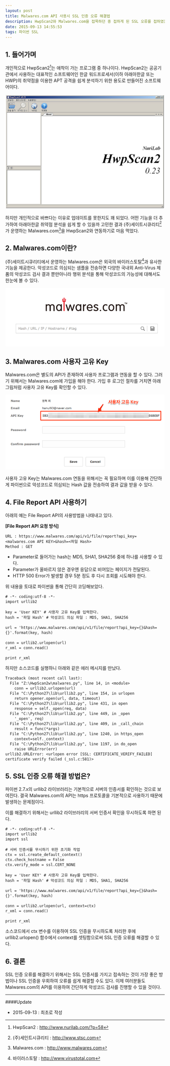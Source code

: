 ```yaml
---
layout: post
title: Malwares.com API 사용시 SSL 인증 오류 해결법
description: HwpScan2와 Malwares.com을 접목하던 중 접하게 된 SSL 오류를 접하였는데, 동일한 유형의 SSL 오류를 해결하기 위한 방법을 소개한다.
date: 2015-09-13 14:55:53  
tags: 파이썬 SSL
---
```

  
## 1. 들어가며

개인적으로 HwpScan2[^1]는 애착이 가는 프로그램 중 하나이다. HwpScan2는 공공기관에서 사용하는 대표적인 소프트웨어인 한글 워드프로세서(이하 아래아한글 또는 HWP)의 취약점을 이용한 APT 공격을 쉽게 분석하기 위한 용도로 만들어진 소프트웨어이다.

![](/images/2015/malwares_api/13686479753_7de7116b18_z.jpg)

하지만 개인적으로 바쁘다는 이유로 업데이트를 못한지도 꽤 되었다. 어떤 기능을 더 추가하여 아래아한글 취약점 분석을 쉽게 할 수 있을까 고민한 결과 (주)세이트시큐리티[^2]가 운영하는 Malwares.com[^3]을 HwpScan2와 연동하기로 마음 먹었다.


## 2. Malwares.com이란?

(주)세이트시큐리티에서 운영하는 Malwares.com은 외국의 바이러스토탈[^4]과 유사한 기능을 제공한다. 악성코드로 의심되는 샘플을 전송하면 다양한 국내외 Anti-Virus 제품의 악성코드 검사 결과 뿐만아니라 행위 분석을 통해 악성코드의 가능성에 대해서도 한눈에 볼 수 있다.

![](/images/2015/malwares_api/malwares_com.png)

## 3. Malwares.com 사용자 고유 Key

Malwares.com은 별도의 API가 존재하여 사용자 프로그램과 연동을 할 수 있다. 그러기 위해서는 Malwares.com에 가입을 해야 한다. 가입 후 로그인 절차를 거치면 아래 그림처럼 사용자 고유 Key를 확인할 수 있다.  

![](/images/2015/malwares_api/malwares_key.png)

사용자 고유 Key는 Malwares.com 연동을 위해서는 꼭 필요하며 이를 이용해 간단하게 파이썬으로 악성코드로 의심되는 Hash 값을 전송하여 결과 값을 받을 수 있다. 

## 4. File Report API 사용하기

아래의 예는 File Report API의 사용방법을 나태내고 있다.

**[File Report API 요청 방식]**

```
URL : https://www.malwares.com/api/v1/file/report?api_key=<malwares.com API KEY>&hash=<파일 Hash>
Method : GET
```

* Parameter로 들어가는 hash는 MD5, SHA1, SHA256 중에 하나를 사용할 수 있다.
* Parameter가 올바르지 않은 경우엔 응답으로 비어있는 페이지가 전달된다.
* HTTP 500 Error가 발생할 경우 5분 정도 후 다시 조회를 시도해야 한다.

위 내용을 토대로 파이썬을 통해 간단히 코딩해보았다.

```
# -*- coding:utf-8 -*-
import urllib2

key = 'User KEY' # 사용자 고유 Key를 입력한다. 
hash = '파일 Hash' # 악성코드 의심 파일 : MD5, SHA1, SHA256

url = 'https://www.malwares.com/api/v1/file/report?api_key={}&hash={}'.format(key, hash)

conn = urllib2.urlopen(url)
r_xml = conn.read()

print r_xml
```

하지만 소스코드를 실행하니 아래와 같은 에러 메시지를 만났다.

```
Traceback (most recent call last):
  File "Z:\HwpScan2w\malwares.py", line 14, in <module>
    conn = urllib2.urlopen(url)
  File "C:\Python27\lib\urllib2.py", line 154, in urlopen
    return opener.open(url, data, timeout)
  File "C:\Python27\lib\urllib2.py", line 431, in open
    response = self._open(req, data)
  File "C:\Python27\lib\urllib2.py", line 449, in _open
    '_open', req)
  File "C:\Python27\lib\urllib2.py", line 409, in _call_chain
    result = func(*args)
  File "C:\Python27\lib\urllib2.py", line 1240, in https_open
    context=self._context)
  File "C:\Python27\lib\urllib2.py", line 1197, in do_open
    raise URLError(err)
urllib2.URLError: <urlopen error [SSL: CERTIFICATE_VERIFY_FAILED] certificate verify failed (_ssl.c:581)>
``` 

## 5. SSL 인증 오류 해결 방법은?

파이썬 2.7.x의 urllib2 라이브러리는 기본적으로 서버의 인증서를 확인하는 것으로 보여진다. 결국 Malwares.com의 API는 https 프로토콜을 기본적으로 사용하기 때문에 발생하는 문제점이다.

이를 해결하기 위해서는 urllib2 라이브러리의 서버 인증서 확인을 무시하도록 하면 된다.

```
# -*- coding:utf-8 -*-
import urllib2
import ssl
 
# 서버 인증서를 무시하기 위한 초기화 작업
ctx = ssl.create_default_context()
ctx.check_hostname = False
ctx.verify_mode = ssl.CERT_NONE

key = 'User KEY' # 사용자 고유 Key를 입력한다. 
hash = '파일 Hash' # 악성코드 의심 파일 : MD5, SHA1, SHA256

url = 'https://www.malwares.com/api/v1/file/report?api_key={}&hash={}'.format(key, hash)

conn = urllib2.urlopen(url, context=ctx)
r_xml = conn.read()

print r_xml
```

소스코드에서 ctx 변수를 이용하여 SSL 인증을 무시하도록 처리한 후에 urllib2.urlopen() 함수에서 context를 셋팅함으로써 SSL 인증 오류를 해결할 수 있다.

## 6. 결론

SSL 인증 오류를 해결하기 위해서는 SSL 인증서를 가지고 접속하는 것이 가장 좋은 방법이나 SSL 인증을 우회하여 오류를 쉽게 해결할 수도 있다. 이제 여러분들도 Malwares.com의 API를 이용하여 간단하게 악성코드 검사를 진행할 수 있을 것이다.  

***

####Update

- 2015-09-13 : 최초로 작성


[^1]: HwpScan2 : http://www.nurilab.com/?p=58
[^2]: (주)세인트시큐리티 : http://www.stsc.com
[^3]: Malwares.com : http://www.malwares.com
[^4]: 바이러스토탈 : http://www.virustotal.com
